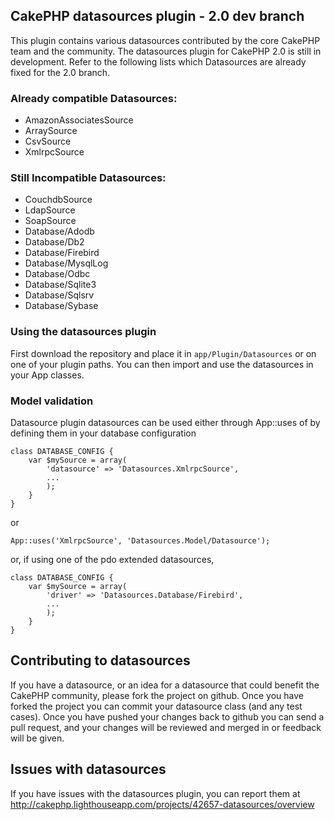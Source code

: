 ## CakePHP datasources plugin - 2.0 dev branch

This plugin contains various datasources contributed by the core CakePHP team and the community.
The datasources plugin for CakePHP 2.0 is still in development. Refer to the following lists which Datasources are already fixed for the 2.0 branch.

### Already compatible Datasources:

* AmazonAssociatesSource
* ArraySource
* CsvSource
* XmlrpcSource

### Still Incompatible Datasources:

* CouchdbSource
* LdapSource
* SoapSource
* Database/Adodb
* Database/Db2
* Database/Firebird
* Database/MysqlLog
* Database/Odbc
* Database/Sqlite3
* Database/Sqlsrv
* Database/Sybase

### Using the datasources plugin

First download the repository and place it in `app/Plugin/Datasources` or on one of your plugin paths. You can then import and use the datasources in your App classes.

### Model validation

Datasource plugin datasources can be used either through App::uses of by defining them in your database configuration

	class DATABASE_CONFIG {
		var $mySource = array(
			'datasource' => 'Datasources.XmlrpcSource',
			...
			);
		}
	}

or

	App::uses('XmlrpcSource', 'Datasources.Model/Datasource');

or, if using one of the pdo extended datasources,

	class DATABASE_CONFIG {
		var $mySource = array(
			'driver' => 'Datasources.Database/Firebird',
			...
			);
		}
	}

## Contributing to datasources

If you have a datasource, or an idea for a datasource that could benefit the CakePHP community, please fork the project on github. Once you have forked the project you can commit your datasource class (and any test cases). Once you have pushed your changes back to github you can send a pull request, and your changes will be reviewed and merged in or feedback will be given.

## Issues with datasources

If you have issues with the datasources plugin, you can report them at http://cakephp.lighthouseapp.com/projects/42657-datasources/overview
